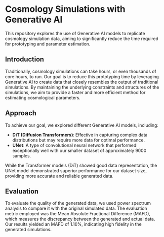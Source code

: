 # Cosmology Simulations with Generative AI

This repository explores the use of Generative AI models to replicate cosmology simulation data, aiming to significantly reduce the time required for prototyping and parameter estimation.

## Introduction

Traditionally, cosmology simulations can take hours, or even thousands of core hours, to run. Our goal is to reduce this prototyping time by leveraging Generative AI to create data that closely resembles the output of traditional simulations. By maintaining the underlying constraints and structures of the simulations, we aim to provide a faster and more efficient method for estimating cosmological parameters.

## Approach

To achieve our goal, we explored different Generative AI models, including:

- **DiT (Diffusion Transformers)**: Effective in capturing complex data distributions but may require more data for optimal performance.
- **UNet**: A type of convolutional neural network that performed exceptionally well with our smaller dataset of approximately 9000 samples.

While the Transformer models (DiT) showed good data representation, the UNet model demonstrated superior performance for our dataset size, providing more accurate and reliable generated data.

## Evaluation

To evaluate the quality of the generated data, we used power spectrum analysis to compare it with the original simulated data. The evaluation metric employed was the Mean Absolute Fractional Difference (MAFD), which measures the discrepancy between the generated and actual data. Our results yielded an MAFD of 1.10%, indicating high fidelity in the generated simulations.




